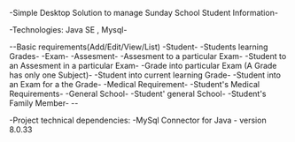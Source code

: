 -Simple Desktop Solution to manage Sunday School Student Information-

-Technologies: Java SE , Mysql-

--Basic requirements(Add/Edit/View/List)
  -Student-
  -Students learning Grades- 
  -Exam-
  -Assesment-
  -Assesment to a particular Exam-
  -Student to an Assesment in a particular Exam-
  -Grade into particular Exam (A Grade has only one Subject)-
  -Student into current learning Grade-
  -Student into an Exam for a the Grade-
  -Medical Requirement-
  -Student's Medical Requirements-
  -General School-
  -Student' general School-
  -Student's Family Member- --
  
-Project technical dependencies:
  -MySql Connector for Java - version 8.0.33
